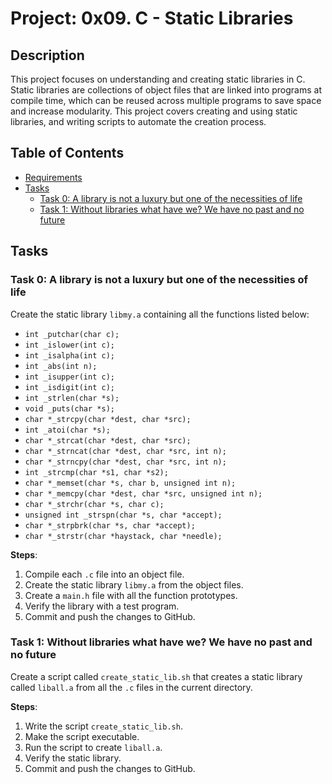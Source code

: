 # Project: 0x09. C - Static Libraries

## Description

This project focuses on understanding and creating static libraries in C. Static libraries are collections of object files that are linked into programs at compile time, which can be reused across multiple programs to save space and increase modularity. This project covers creating and using static libraries, and writing scripts to automate the creation process.

## Table of Contents

- [Requirements](#requirements)
- [Tasks](#tasks)
  - [Task 0: A library is not a luxury but one of the necessities of life](#task-0-a-library-is-not-a-luxury-but-one-of-the-necessities-of-life)
  - [Task 1: Without libraries what have we? We have no past and no future](#task-1-without-libraries-what-have-we-we-have-no-past-and-no-future)

## Tasks

### Task 0: A library is not a luxury but one of the necessities of life

Create the static library `libmy.a` containing all the functions listed below:

- `int _putchar(char c);`
- `int _islower(int c);`
- `int _isalpha(int c);`
- `int _abs(int n);`
- `int _isupper(int c);`
- `int _isdigit(int c);`
- `int _strlen(char *s);`
- `void _puts(char *s);`
- `char *_strcpy(char *dest, char *src);`
- `int _atoi(char *s);`
- `char *_strcat(char *dest, char *src);`
- `char *_strncat(char *dest, char *src, int n);`
- `char *_strncpy(char *dest, char *src, int n);`
- `int _strcmp(char *s1, char *s2);`
- `char *_memset(char *s, char b, unsigned int n);`
- `char *_memcpy(char *dest, char *src, unsigned int n);`
- `char *_strchr(char *s, char c);`
- `unsigned int _strspn(char *s, char *accept);`
- `char *_strpbrk(char *s, char *accept);`
- `char *_strstr(char *haystack, char *needle);`

**Steps**:
1. Compile each `.c` file into an object file.
2. Create the static library `libmy.a` from the object files.
3. Create a `main.h` file with all the function prototypes.
4. Verify the library with a test program.
5. Commit and push the changes to GitHub.

### Task 1: Without libraries what have we? We have no past and no future

Create a script called `create_static_lib.sh` that creates a static library called `liball.a` from all the `.c` files in the current directory.

**Steps**:
1. Write the script `create_static_lib.sh`.
2. Make the script executable.
3. Run the script to create `liball.a`.
4. Verify the static library.
5. Commit and push the changes to GitHub.
